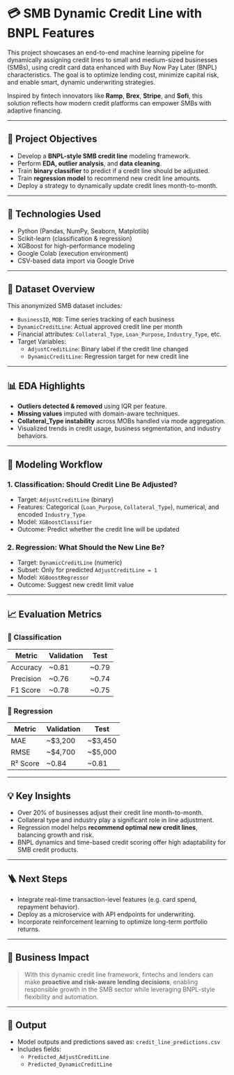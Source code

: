 # 💳 SMB Dynamic Credit Line with BNPL Features

This project showcases an end-to-end machine learning pipeline for dynamically assigning credit lines to small and medium-sized businesses (SMBs), using credit card data enhanced with Buy Now Pay Later (BNPL) characteristics. The goal is to optimize lending cost, minimize capital risk, and enable smart, dynamic underwriting strategies.

Inspired by fintech innovators like **Ramp**, **Brex**, **Stripe**, and **Sofi**, this solution reflects how modern credit platforms can empower SMBs with adaptive financing.

---

## 🎯 Project Objectives

- Develop a **BNPL-style SMB credit line** modeling framework.
- Perform **EDA, outlier analysis**, and **data cleaning**.
- Train **binary classifier** to predict if a credit line should be adjusted.
- Train **regression model** to recommend new credit line amounts.
- Deploy a strategy to dynamically update credit lines month-to-month.

---

## 🧰 Technologies Used

- Python (Pandas, NumPy, Seaborn, Matplotlib)
- Scikit-learn (classification & regression)
- XGBoost for high-performance modeling
- Google Colab (execution environment)
- CSV-based data import via Google Drive

---

## 📂 Dataset Overview

This anonymized SMB dataset includes:

- `BusinessID`, `MOB`: Time series tracking of each business
- `DynamicCreditLine`: Actual approved credit line per month
- Financial attributes: `Collateral_Type`, `Loan_Purpose`, `Industry_Type`, etc.
- Target Variables:
  - `AdjustCreditLine`: Binary label if the credit line changed
  - `DynamicCreditLine`: Regression target for new credit line

---

## 📊 EDA Highlights

- **Outliers detected & removed** using IQR per feature.
- **Missing values** imputed with domain-aware techniques.
- **Collateral_Type instability** across MOBs handled via mode aggregation.
- Visualized trends in credit usage, business segmentation, and industry behaviors.

---

## 🤖 Modeling Workflow

### 1. **Classification: Should Credit Line Be Adjusted?**
- Target: `AdjustCreditLine` (binary)
- Features: Categorical (`Loan_Purpose`, `Collateral_Type`), numerical, and encoded `Industry_Type`
- Model: `XGBoostClassifier`
- Outcome: Predict whether the credit line will be updated

### 2. **Regression: What Should the New Line Be?**
- Target: `DynamicCreditLine` (numeric)
- Subset: Only for predicted `AdjustCreditLine = 1`
- Model: `XGBoostRegressor`
- Outcome: Suggest new credit limit value

---

## 📈 Evaluation Metrics

### 🔹 Classification

| Metric      | Validation | Test     |
|-------------|------------|----------|
| Accuracy    | ~0.81      | ~0.79    |
| Precision   | ~0.76      | ~0.74    |
| F1 Score    | ~0.78      | ~0.75    |

### 🔹 Regression

| Metric            | Validation | Test     |
|-------------------|------------|----------|
| MAE               | ~$3,200    | ~$3,450  |
| RMSE              | ~$4,700    | ~$5,000  |
| R² Score          | ~0.84      | ~0.81    |

---

## 💡 Key Insights

- Over 20% of businesses adjust their credit line month-to-month.
- Collateral type and industry play a significant role in line adjustment.
- Regression model helps **recommend optimal new credit lines**, balancing growth and risk.
- BNPL dynamics and time-based credit scoring offer high adaptability for SMB credit products.

---

## 🪜 Next Steps

- Integrate real-time transaction-level features (e.g. card spend, repayment behavior).
- Deploy as a microservice with API endpoints for underwriting.
- Incorporate reinforcement learning to optimize long-term portfolio returns.

---

## 🤝 Business Impact

> With this dynamic credit line framework, fintechs and lenders can make **proactive and risk-aware lending decisions**, enabling responsible growth in the SMB sector while leveraging BNPL-style flexibility and automation.

---

## 📁 Output

- Model outputs and predictions saved as: `credit_line_predictions.csv`
- Includes fields:
  - `Predicted_AdjustCreditLine`
  - `Predicted_DynamicCreditLine`
